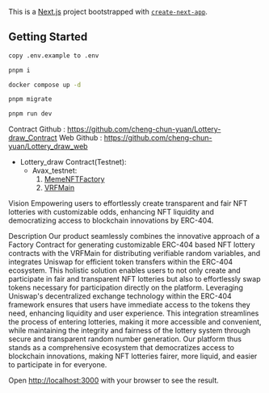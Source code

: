 This is a [Next.js](https://nextjs.org/) project bootstrapped with [`create-next-app`](https://github.com/vercel/next.js/tree/canary/packages/create-next-app).

## Getting Started

```bash
copy .env.example to .env

pnpm i

docker compose up -d

pnpm migrate

pnpm run dev
```

Contract Github : https://github.com/cheng-chun-yuan/Lottery-draw_Contract
Web Github : https://github.com/cheng-chun-yuan/Lottery_draw_web

- Lottery_draw Contract(Testnet):
  - Avax_testnet:
    1. [MemeNFTFactory](https://testnet.snowtrace.io/address/0x0cba6a073f8d2cf62d2fd47e219cc33b85559d3b)
    2. [VRFMain](https://testnet.snowtrace.io/address/0x2665769F6247877032455E334fFf0844c86ec89e)

Vision
Empowering users to effortlessly create transparent and fair NFT lotteries with customizable odds, enhancing NFT liquidity and democratizing access to blockchain innovations by ERC-404.

Description
Our product seamlessly combines the innovative approach of a Factory Contract for generating customizable ERC-404 based NFT lottery contracts with the VRFMain for distributing verifiable random variables, and integrates Uniswap for efficient token transfers within the ERC-404 ecosystem. This holistic solution enables users to not only create and participate in fair and transparent NFT lotteries but also to effortlessly swap tokens necessary for participation directly on the platform. Leveraging Uniswap's decentralized exchange technology within the ERC-404 framework ensures that users have immediate access to the tokens they need, enhancing liquidity and user experience. This integration streamlines the process of entering lotteries, making it more accessible and convenient, while maintaining the integrity and fairness of the lottery system through secure and transparent random number generation. Our platform thus stands as a comprehensive ecosystem that democratizes access to blockchain innovations, making NFT lotteries fairer, more liquid, and easier to participate in for everyone.

Open [http://localhost:3000](http://localhost:3000) with your browser to see the result.
